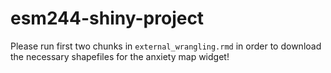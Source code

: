 # esm244-shiny-project

Please run first two chunks in `external_wrangling.rmd` in order to download the necessary shapefiles for the anxiety map widget!
